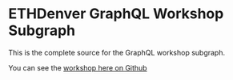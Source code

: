 # ETHDenver GraphQL Workshop Subgraph 

This is the complete source for the GraphQL workshop subgraph.

You can see the [workshop here on Github](https://github.com/pooltogether/ethdenver-graphql-workshop)
